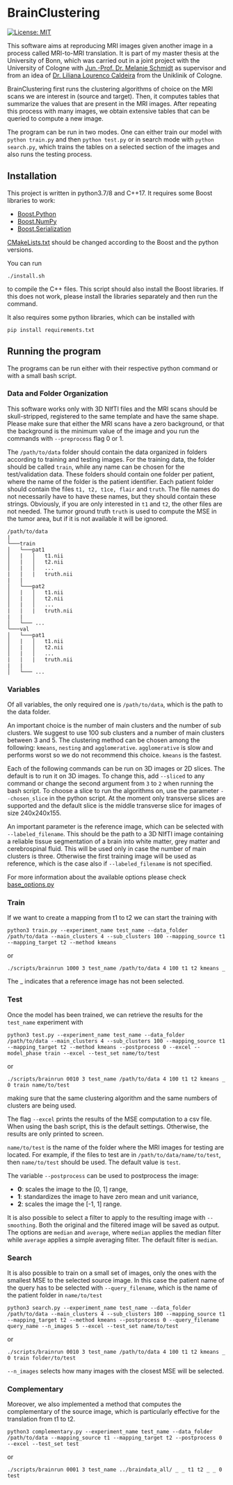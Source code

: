 # BrainClustering
[![License: MIT](https://img.shields.io/badge/License-MIT-yellow.svg)](https://opensource.org/licenses/MIT)

This software aims at reproducing MRI images given another image in a process called MRI-to-MRI translation.
It is part of my master thesis at the University of Bonn, which was carried out in a joint project with the University 
of Cologne with [Jun.-Prof. Dr. Melanie Schmidt](https://cds.uni-koeln.de/en/people/core-scientists/jun-prof-dr-melanie-schmidt)
as supervisor and from an idea of [Dr. Liliana Lourenco Caldeira](https://www.uk-koeln.de/) from the Uniklinik of Cologne.

BrainClustering first runs the clustering algorithms of choice on the MRI scans we are interest in (source and target).
Then, it computes tables that summarize the values that are present in the MRI images. 
After repeating this process with many images, we obtain extensive tables that can be queried to compute a new image.

The program can be run in two modes.
One can either train our model with `python train.py` and then `python test.py` or in search mode with `python search.py`,
which trains the tables on a selected section of the images and also runs the testing process.

## Installation
This project is written in python3.7/8 and C++17. 
It requires some Boost libraries to work:

* [Boost.Python](https://www.boost.org/doc/libs/1_66_0/libs/python/doc/html/index.html)
* [Boost.NumPy](https://www.boost.org/doc/libs/1_66_0/libs/python/doc/html/numpy/index.html)
* [Boost.Serialization](https://www.boost.org/doc/libs/1_72_0/libs/serialization/doc/index.html)

[CMakeLists.txt](./CMakeLists.txt) should be changed according to the Boost and the python versions.

You can run
```
./install.sh
```
to compile the C++ files.
This script should also install the Boost libraries.
If this does not work, please install the libraries separately and then run the command.

It also requires some python libraries, which can be installed with
```
pip install requirements.txt
```

## Running the program
The programs can be run either with their respective python command or with a small bash script.

### Data and Folder Organization
This software works only with 3D NIfTI files and the MRI scans should be skull-stripped, registered to the same template and have the same shape.
Please make sure that either the MRI scans have a zero background, 
or that the background is the minimum value of the image and you run the commands with `--preprocess` flag 0 or 1.

The `/path/to/data` folder should contain the data organized in folders according to training and testing images.
For the training data, the folder should be called `train`, while any name can be chosen for the test/validation data.
These folders should contain one folder per patient, where the name of the folder is the patient identifier.
Each patient folder should contain the files `t1, t2, t1ce, flair` and `truth`. 
The file names do not necessarily have to have these names, 
but they should contain these strings. 
Obviously, if you are only interested in `t1` and `t2`, the other files are not needed.
The tumor ground truth `truth` is used to compute the MSE in the tumor area, but if it is not available it will be ignored.

```
/path/to/data
|
└───train
│   └───pat1
│   |   │   t1.nii
│   |   │   t2.nii
│   |   │   ...
|   |   |   truth.nii
|   |
│   └───pat2
│   |   │   t1.nii
│   |   │   t2.nii
│   |   │   ...
|   |   |   truth.nii
|   |
│   └─── ...
└───val
│   └───pat1
│   |   │   t1.nii
│   |   │   t2.nii
│   |   │   ...
|   |   |   truth.nii
|   |
│   └─── ...
```

### Variables
Of all variables, the only required one is `/path/to/data`, which is the path to the data folder.

An important choice is the number of main clusters and the number of sub clusters.
We suggest to use 100 sub clusters and a number of main clusters between 3 and 5.
The clustering method can be chosen among the following: `kmeans`, `nesting` and `agglomerative`.
`agglomerative` is slow and performs worst so we do not recommend this choice.
`kmeans` is the fastest.

Each of the following commands can be run on 3D images or 2D slices. The default is to run it on 3D images. To change this, add
`--sliced` to any command or change the second argument from `3` to `2` when running the bash script. To choose a slice to run the 
algorithms on, use the parameter `--chosen_slice` in the python script. 
At the moment only transverse slices are supported and the default slice is the middle transverse slice for images of size 240x240x155.

An important parameter is the reference image, which can be selected with `--labeled_filename`.
This should be the path to a 3D NIfTI image containing a reliable tissue segmentation
of a brain into white matter, grey matter and cerebrospinal fluid.
This will be used only in case the number of main clusters is three. 
Otherwise the first training image will be used as reference, which is the case also if `--labeled_filename` is not specified.

For more information about the available options please check [base_options.py](options/base_options.py)

### Train
If we want to create a mapping from t1 to t2 we can start the training with
```
python3 train.py --experiment_name test_name --data_folder /path/to/data --main_clusters 4 --sub_clusters 100 --mapping_source t1 --mapping_target t2 --method kmeans
```
or 
```
./scripts/brainrun 1000 3 test_name /path/to/data 4 100 t1 t2 kmeans _
```

The _ indicates that a reference image has not been selected.

### Test

Once the model has been trained, we can retrieve the results for the `test_name` experiment with
```
python3 test.py --experiment_name test_name --data_folder /path/to/data --main_clusters 4 --sub_clusters 100 --mapping_source t1 --mapping_target t2 --method kmeans --postprocess 0 --excel --model_phase train --excel --test_set name/to/test
```
or 
```
./scripts/brainrun 0010 3 test_name /path/to/data 4 100 t1 t2 kmeans _ 0 train name/to/test
```
making sure that the same clustering algorithm and the same numbers of clusters are being used.

The flag `--excel` prints the results of the MSE computation to a csv file. When using the bash script, this is the default settings.
Otherwise, the results are only printed to screen.

`name/to/test` is the name of the folder where the MRI images for testing are located. For example, if the files to test are in `/path/to/data/name/to/test`, then 
`name/to/test` should be used. The default value is `test`.

The variable `--postprocess` can be used to postprocess the image:
* **0**: scales the image to the [0, 1] range,
* **1**: standardizes the image to have zero mean and unit variance,
* **2**: scales the image the [-1, 1] range.

It is also possible to select a filter to apply to the resulting image with `--smoothing`. 
Both the original and the filtered image will be saved as output.
The options are `median` and `average`, where `median` applies the median filter while `average` applies a simple averaging filter.
The default filter is `median`.

### Search

It is also possible to train on a small set of images, only the ones with the smallest MSE to the selected source image.
In this case the patient name of the query has to be selected with `--query_filename`, which is the name of the patient 
folder in `name/to/test`
```
python3 search.py --experiment_name test_name --data_folder /path/to/data --main_clusters 4 --sub_clusters 100 --mapping_source t1 --mapping_target t2 --method kmeans --postprocess 0 --query_filename query_name --n_images 5 --excel --test_set name/to/test
```
or 
```
./scripts/brainrun 0010 3 test_name /path/to/data 4 100 t1 t2 kmeans _ 0 train folder/to/test
```
`--n_images` selects how many images with the closest MSE will be selected.

### Complementary

Moreover, we also implemented a method that computes the complementary of the source image, which is particularly effective for the translation from t1 to t2.
```
python3 complementary.py --experiment_name test_name --data_folder /path/to/data --mapping_source t1 --mapping_target t2 --postprocess 0 --excel --test_set test
```
or 
```
./scripts/brainrun 0001 3 test_name ../braindata_all/ _ _ t1 t2 _ _ 0 test
```